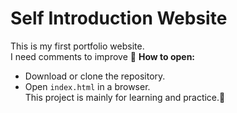 # Self Introduction Website
This is my first portfolio website.  
I need comments to improve 🙏
**How to open:**  
- Download or clone the repository.  
- Open `index.html` in a browser.  
This project is mainly for learning and practice.🙏

